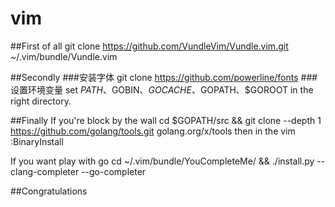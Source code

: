 # vim

##First of all
git clone https://github.com/VundleVim/Vundle.vim.git ~/.vim/bundle/Vundle.vim

##Secondly
###安装字体
git clone https://github.com/powerline/fonts
###设置环境变量
set $PATH、$GOBIN、$GOCACHE、$GOPATH、$GOROOT in the right directory.

##Finally
If you're block by the wall
cd $GOPATH/src && git clone --depth 1 https://github.com/golang/tools.git golang.org/x/tools
then in the vim
:BinaryInstall

If you want play with go
cd ~/.vim/bundle/YouCompleteMe/ && ./install.py --clang-completer --go-completer

##Congratulations

